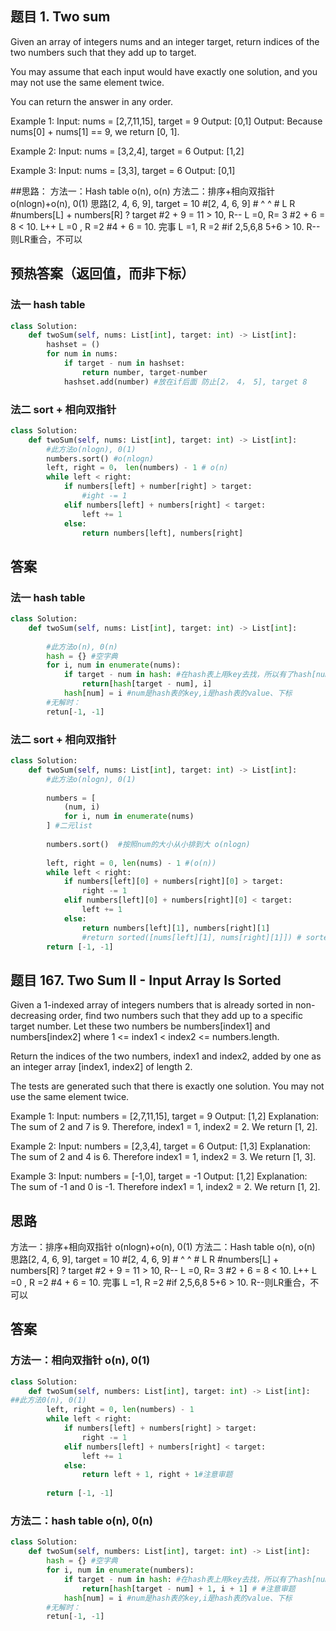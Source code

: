 ## 题目 1. Two sum
Given an array of integers nums and an integer target, return indices of the two numbers such that they add up to target.

You may assume that each input would have exactly one solution, and you may not use the same element twice.

You can return the answer in any order.

 

Example 1:
Input: nums = [2,7,11,15], target = 9
Output: [0,1]
Output: Because nums[0] + nums[1] == 9, we return [0, 1].

Example 2:
Input: nums = [3,2,4], target = 6
Output: [1,2]

Example 3:
Input: nums = [3,3], target = 6
Output: [0,1]

##思路：
方法一：Hash table o(n), o(n)
方法二：排序+相向双指针 o(nlogn)+o(n), 0(1) 
思路[2, 4, 6, 9], target = 10
        #[2, 4, 6, 9]
        # ^        ^
        # L        R
        #numbers[L] + numbers[R] ? target
        #2 + 9 = 11 > 10, R--  L =0, R= 3
        #2 + 6 = 8 < 10. L++ L =0 , R =2
        #4 + 6 = 10. 完事 L =1, R =2
        #if 2,5,6,8 5+6 > 10.  R--则LR重合，不可以
        
## 预热答案（返回值，而非下标）
### 法一 hash table
``` python
class Solution:
    def twoSum(self, nums: List[int], target: int) -> List[int]:
        hashset = ()
        for num in nums:
            if target - num in hashset:
                return number, target-number
            hashset.add(number) #放在if后面 防止[2， 4， 5], target 8
```
### 法二 sort + 相向双指针
``` Python
class Solution:
    def twoSum(self, nums: List[int], target: int) -> List[int]:
        #此方法o(nlogn), 0(1)
        numbers.sort() #o(nlogn)
        left, right = 0， len(numbers) - 1 # o(n)
        while left < right:
            if numbers[left] + number[right] > target:
                #ight -= 1
            elif numbers[left] + numbers[right] < target:
                left += 1
            else:
                return numbers[left], numbers[right]
```
## 答案
### 法一 hash table
``` python
class Solution:
    def twoSum(self, nums: List[int], target: int) -> List[int]:
    
        #此方法o(n), 0(n)
        hash = {} #空字典
        for i, num in enumerate(nums):
            if target - num in hash: #在hash表上用key去找，所以有了hash[num] = i
                return[hash[target - num], i]
            hash[num] = i #num是hash表的key,i是hash表的value、下标
        #无解时：
        retun[-1, -1]           
```
### 法二 sort + 相向双指针
``` Python
class Solution:
    def twoSum(self, nums: List[int], target: int) -> List[int]:
        #此方法o(nlogn), 0(1)
        
        numbers = [
            (num, i)
            for i, num in enumerate(nums)
        ] #二元list
        
        numbers.sort()  #按照num的大小从小排到大 o(nlogn)
        
        left, right = 0, len(nums) - 1 #(o(n))
        while left < right:
            if numbers[left][0] + numbers[right][0] > target:
                right -= 1
            elif numbers[left][0] + numbers[right][0] < target:
                left += 1  
            else:
                return numbers[left][1], numbers[right][1]   
                #return sorted([nums[left][1], nums[right][1]]) # sorted是因为最后返回的下标要求他必须从小到大
        return [-1, -1]
 ```
 
## 题目 167. Two Sum II - Input Array Is Sorted
Given a 1-indexed array of integers numbers that is already sorted in non-decreasing order, find two numbers such that they add up to a specific target number. Let these two numbers be numbers[index1] and numbers[index2] where 1 <= index1 < index2 <= numbers.length.

Return the indices of the two numbers, index1 and index2, added by one as an integer array [index1, index2] of length 2.

The tests are generated such that there is exactly one solution. You may not use the same element twice.

 
Example 1:
Input: numbers = [2,7,11,15], target = 9
Output: [1,2]
Explanation: The sum of 2 and 7 is 9. Therefore, index1 = 1, index2 = 2. We return [1, 2].

Example 2:
Input: numbers = [2,3,4], target = 6
Output: [1,3]
Explanation: The sum of 2 and 4 is 6. Therefore index1 = 1, index2 = 3. We return [1, 3].

Example 3:
Input: numbers = [-1,0], target = -1
Output: [1,2]
Explanation: The sum of -1 and 0 is -1. Therefore index1 = 1, index2 = 2. We return [1, 2].    

## 思路
方法一：排序+相向双指针 o(nlogn)+o(n), 0(1)
方法二：Hash table o(n), o(n)
思路[2, 4, 6, 9], target = 10
        #[2, 4, 6, 9]
        # ^        ^
        # L        R
        #numbers[L] + numbers[R] ? target
        #2 + 9 = 11 > 10, R--  L =0, R= 3
        #2 + 6 = 8 < 10. L++ L =0 , R =2
        #4 + 6 = 10. 完事 L =1, R =2
        #if 2,5,6,8 5+6 > 10.  R--则LR重合，不可以
## 答案
### 方法一：相向双指针 o(n), 0(1)
```Python
class Solution:
    def twoSum(self, numbers: List[int], target: int) -> List[int]:
##此方法0(n), 0(1)        
        left, right = 0, len(numbers) - 1
        while left < right:
            if numbers[left] + numbers[right] > target:
                right -= 1
            elif numbers[left] + numbers[right] < target:
                left += 1
            else:
                return left + 1, right + 1#注意审题
            
        return [-1, -1]

```
### 方法二：hash table o(n), 0(n)
```python       
class Solution:
    def twoSum(self, numbers: List[int], target: int) -> List[int]:        
        hash = {} #空字典
        for i, num in enumerate(numbers):
            if target - num in hash: #在hash表上用key去找，所以有了hash[num] = i
                return[hash[target - num] + 1, i + 1] # #注意审题
            hash[num] = i #num是hash表的key,i是hash表的value、下标
        #无解时：
        retun[-1, -1]
  ```

